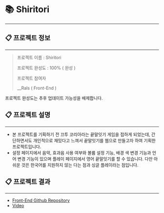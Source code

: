 # 📚 Shiritori

---

## 📋 프로젝트 정보

---

> 프로젝트 이름 : Shiritori
> 
> 
> 프로젝트 완성도 : 100% ( 완성 )
> 
> 프로젝트 참여자
> 
> __Rals ( Front-End )
> 

프로젝트 완성도는 추후 업데이트 가능성을 배제합니다.

## 📋 프로젝트 설명

---

- 본 프로젝트를 기획하기 전 끄투 코리아라는 끝말잇기 게임을 접하게 되었는데, 간단하면서도 개인적으로 재밌다고 느껴서 끝말잇기를 웹으로 만들고자 하여 기획한 프로젝트입니다.
- 설정 페이지에서 음악, 효과음 사용 여부와 볼륨 설정 기능, 배경 색 변경 기능과 언어 변경 기능이 있으며 플레이 페이지에서 영어 끝말잇기를 할 수 있습니다. 다만 아쉬운 것은 한국어를 지원하지 않는 다는 점과 싱글 플레이라는 점입니다.

## 📋 프로젝트 결과

---

- [Front-End Github Repository](https://github.com/Sonnehilda/Shiritori)
- [Video](https://cdn.discordapp.com/attachments/921423896270491668/984671120705847306/Shiritori.mp4)